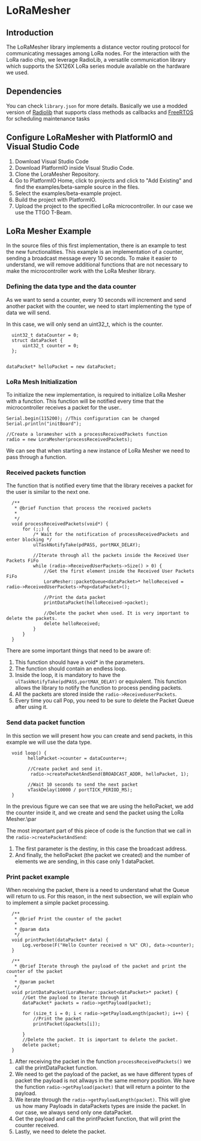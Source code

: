 # LoRaMesher
## Introduction
The LoRaMesher library implements a distance vector routing protocol for communicating messages among LoRa nodes. For the interaction with the LoRa radio chip, we leverage RadioLib, a versatile communication library which supports the SX126X LoRa series module available on the hardware we used.

## Dependencies
You can check `library.json` for more details. Basically we use a modded version of [Radiolib](https://github.com/jgromes/RadioLib) that supports class methods as callbacks and [FreeRTOS](https://freertos.org/index.html) for scheduling maintenance tasks

##  Configure LoRaMesher with PlatformIO and Visual Studio Code
1. Download Visual Studio Code
2. Download PlatformIO inside Visual Studio Code.
3. Clone the LoraMesher Repository.
4. Go to PlatformIO Home, click to projects and click to "Add Existing" and find the examples/beta-sample source in the files. 
5. Select the examples/beta-example project.
6. Build the project with PlatformIO.
7. Upload the project to the specified LoRa microcontroller. In our case we use the TTGO T-Beam.

## LoRa Mesher Example
In the source files of this first implementation, there is an example to test the new functionalities.
This example is an implementation of a counter, sending a broadcast message every 10 seconds.
To make it easier to understand, we will remove additional functions that are not necessary to make the microcontroller work with the LoRa Mesher library.
    
            
### Defining the data type and the data counter
As we want to send a counter, every 10 seconds will increment and send another packet with the counter, we need to start implementing the type of data we will send.

In this case, we will only send an uint32_t, which is the counter.
```
  uint32_t dataCounter = 0;
  struct dataPacket {
      uint32_t counter = 0;
  };


dataPacket* helloPacket = new dataPacket;
```
    
### LoRa Mesh Initialization
To initialize the new implementation, is required to initialize LoRa Mesher with a function. This function will be notified every time that the microcontroller receives a packet for the user..

```
Serial.begin(115200); //This configuration can be changed
Serial.println("initBoard");

//Create a loramesher with a processReceivedPackets function
radio = new LoraMesher(processReceivedPackets);
```
        
We can see that when starting a new instance of LoRa Mesher we need to pass through a function. 
        
### Received packets function
The function that is notified every time that the library receives a packet for the user is similar to the next one.
```
  /**
   * @brief Function that process the received packets
   *
   */
  void processReceivedPackets(void*) {
      for (;;) {
          /* Wait for the notification of processReceivedPackets and enter blocking */
          ulTaskNotifyTake(pdPASS, portMAX_DELAY);

          //Iterate through all the packets inside the Received User Packets FiFo
          while (radio->ReceivedUserPackets->Size() > 0) {
              //Get the first element inside the Received User Packets FiFo
              LoraMesher::packetQueue<dataPacket>* helloReceived = radio->ReceivedUserPackets->Pop<dataPacket>();

              //Print the data packet
              printDataPacket(helloReceived->packet);

              //Delete the packet when used. It is very important to delete the packets.
              delete helloReceived;
          }
      }
  }
```
There are some important things that need to be aware of:
        
1. This function should have a void* in the parameters.
2. The function should contain an endless loop.
3. Inside the loop, it is mandatory to have the `ulTaskNotifyTake(pdPASS,portMAX_DELAY)` or equivalent. This function allows the library to notify the function to process pending packets.
4. All the packets are stored inside the `radio->ReceiveduserPackets`.
5. Every time you call Pop, you need to be sure to delete the Packet Queue after using it.
        
### Send data packet function
In this section we will present how you can create and send packets, in this example we will use the data type.

```
  void loop() {
        helloPacket->counter = dataCounter++;

        //Create packet and send it.
         radio->createPacketAndSend(BROADCAST_ADDR, helloPacket, 1);

        //Wait 10 seconds to send the next packet
        vTaskDelay(10000 / portTICK_PERIOD_MS);
  }
```

In the previous figure we can see that we are using the helloPacket, we add the counter inside it, and we create and send the packet using the LoRa Mesher.\par

The most important part of this piece of code is the function that we call in the `radio->createPacketAndSend`:

1. The first parameter is the destiny, in this case the broadcast address.
2. And finally, the helloPacket (the packet we created) and the number of elements we are sending, in this case only 1 dataPacket.

### Print packet example
When receiving the packet, there is a need to understand what the Queue will return to us. For this reason, in the next subsection, we will explain who to implement a simple packet processing.

```
  /**
   * @brief Print the counter of the packet
   *
   * @param data
   */
  void printPacket(dataPacket* data) {
      Log.verbose(F("Hello Counter received n %X" CR), data->counter);
  }

  /**
   * @brief Iterate through the payload of the packet and print the counter of the packet
   *
   * @param packet
   */
  void printDataPacket(LoraMesher::packet<dataPacket>* packet) {
      //Get the payload to iterate through it
      dataPacket* packets = radio->getPayload(packet);

      for (size_t i = 0; i < radio->getPayloadLength(packet); i++) {
          //Print the packet
          printPacket(&packets[i]);

      }
      //Delete the packet. It is important to delete the packet.
      delete packet;
  }
```
1. After receiving the packet in the function `processReceivedPackets()` we call the printDataPacket function.
2. We need to get the payload of the packet, as we have different types of packet the payload is not allways in the same memory position. We have the function `radio->getPayload(packet)` that will return a pointer to the payload.
3. We iterate through the `radio->getPayloadLength(packet)`. This will give us how many Payloads in dataPackets types are inside the packet. In our case, we always send only one dataPacket.
4. Get the payload and call the printPacket function, that will print the counter received.
5. Lastly, we need to delete the packet.
